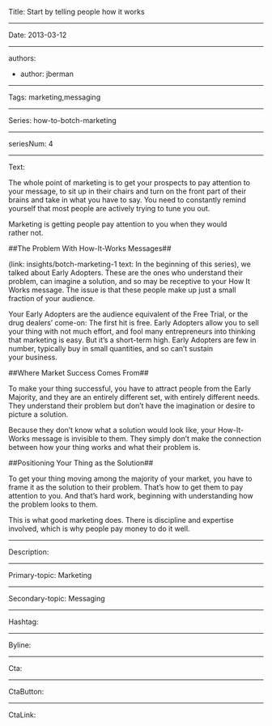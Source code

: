 Title: Start by telling people how it works

----

Date: 2013-03-12

----

authors: 

-
  author:  jberman

----

Tags: marketing,messaging

----

Series: how-to-botch-marketing

----

seriesNum: 4

----

Text:

The whole point of marketing is to get your prospects to pay attention to your message, to sit up in their chairs and turn on the front part of their brains and take in what you have to say. You need to constantly remind yourself that most people are actively trying to tune you out.

Marketing is getting people pay attention to you when they would rather not.

##The Problem With How-It-Works Messages##

(link: insights/botch-marketing-1 text: In the beginning of this series), we talked about Early Adopters. These are the ones who understand their problem, can imagine a solution, and so may be receptive to your How It Works message. The issue is that these people make up just a small fraction of your audience.

Your Early Adopters are the audience equivalent of the Free Trial, or the drug dealers’ come-on: The first hit is free. Early Adopters allow you to sell your thing with not much effort, and fool many entrepreneurs into thinking that marketing is easy. But it’s a short-term high. Early Adopters are few in number, typically buy in small quantities, and so can’t sustain your business.

##Where Market Success Comes From##

To make your thing successful, you have to attract people from the Early Majority, and they are an entirely different set, with entirely different needs. They understand their problem but don’t have the imagination or desire to picture a solution.

Because they don’t know what a solution would look like, your How-It-Works message is invisible to them. They simply don’t make the connection between how your thing works and what their problem is.

##Positioning Your Thing as the Solution##

To get your thing moving among the majority of your market, you have to frame it as the solution to their problem. That’s how to get them to pay attention to you. And that’s hard work, beginning with understanding how the problem looks to them.

This is what good marketing does. There is discipline and expertise involved, which is why people pay money to do it well.

----

Description:

----

Primary-topic: Marketing

----

Secondary-topic: Messaging

----

Hashtag:

----

Byline:

----

Cta:

----

CtaButton:

----

CtaLink:
